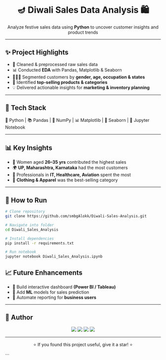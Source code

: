 <h1 align="center">🪔 Diwali Sales Data Analysis 🛍️</h1>

<p align="center">
  Analyze festive sales data using <b>Python</b> to uncover customer insights and product trends  
</p>

---

## ✨ Project Highlights

- 🧹 Cleaned & preprocessed raw sales data
- 📊 Conducted **EDA** with Pandas, Matplotlib & Seaborn
- 👩‍👩‍👧 Segmented customers by **gender, age, occupation & states**
- 🛒 Identified **top-selling products & categories**
- 💡 Delivered actionable insights for **marketing & inventory planning**

---

## 🔧 Tech Stack

🐍 Python | 📚 Pandas | 🔢 NumPy | 📊 Matplotlib | 🎨 Seaborn | 📓 Jupyter Notebook

---

## 📊 Key Insights

- 👩 Women aged **26–35 yrs** contributed the highest sales
- 🌍 **UP, Maharashtra, Karnataka** had the most customers
- 💼 Professionals in **IT, Healthcare, Aviation** spent the most
- 👗 **Clothing & Apparel** was the best-selling category

---

## 🚀 How to Run

```bash
# Clone repository
git clone https://github.com/smbgAlokk/Diwali-Sales-Analysis.git

# Navigate into folder
cd Diwali_Sales_Analysis

# Install dependencies
pip install -r requirements.txt

# Run notebook
jupyter notebook Diwali_Sales_Analysis.ipynb
```

## 📈 Future Enhancements

- 📌 Build interactive dashboard **(Power BI / Tableau)**
- 🤖 Add **ML** models for sales prediction
- 📢 Automate reporting for **business users**

---

## 🙋 Author

<p align="center">
  <a href="mailto:contact.alokkumar@gmail.com"><img src="https://img.shields.io/badge/-Gmail-EA4335?style=for-the-badge&logo=Gmail&logoColor=white"></a>
  <a href="https://www.linkedin.com/in/alokkumar04/"><img src="https://img.shields.io/badge/-LinkedIn-0077B5?style=for-the-badge&logo=Linkedin&logoColor=white"></a>
  <a href="https://leetcode.com/u/smbgAlok/"><img src="https://img.shields.io/badge/-LeetCode-FFA116?style=for-the-badge&logo=LeetCode&logoColor=white"></a>
  <a href="https://www.youtube.com/channel/UC0ITEPla-cz6U9YXqC-Se_A"><img src="https://img.shields.io/badge/-YouTube-FF0000?style=for-the-badge&logo=YouTube&logoColor=white"></a>
</p>

---

<p align="center">⭐ If you found this project useful, give it a star! ⭐</p>```
